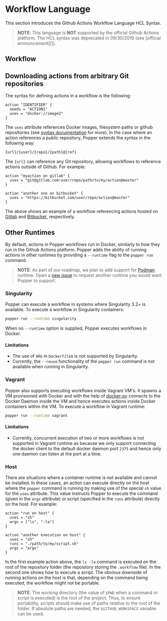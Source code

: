 # Workflow Language

This section introduces the Github Actions Workflow Language HCL 
Syntax.

> **NOTE**: This language is **NOT** supported by the official Github 
> Actions platform. The HCL syntax was deprecated in 09/30/2019 (see 
> [official announcement][]).

## Workflow

## Downloading actions from arbitrary Git repositories

The syntax for defining actions in a workflow is the following:

```hcl
action "IDENTIFIER" {
  needs = "ACTION1"
  uses = "docker://image2"
}
```

The `uses` attribute references Docker images, filesystem paths or 
github repositories (see [syntax documentation][gha-syntax-doc] for 
more). In the case where an action references a public repository, 
Popper extends the syntax in the following way:

```
{url}/{user}/{repo}/{path}@{ref}
```

The `{url}` can reference any Git repository, allowing workflows to 
reference actions outside of Github. For example:

```
action "myaction on gitlab" {
  uses = "git@gitlab.com:user/repo/path/to/my/action@master"
}

action "another one on bitbucket" {
  uses = "https://bitbucket.com/user/repo/action@master"
}
```

The above shows an example of a workflow referencing actions hosted on 
[Gitlab](https://gitlab.com) and [Bitbucket](https://bitbucket.org), 
respectively.

## Other Runtimes

By default, actions in Popper workflows run in Docker, similarly to 
how they run in the Github Actions platform. Popper adds the ability 
of running actions in other runtimes by providing a `--runtime` flag 
to the `popper run` command.

> **NOTE**: As part of our roadmap, we plan to add support for
> [Podman](https://podman.io/) runtime. Open a [new
> issue](https://github.com/systemslab/popper/issues/new) to request 
> another runtime you would want Popper to support.

### Singularity

Popper can execute a workflow in systems where Singularity 3.2+ is 
available. To execute a workflow in Singularity containers:

```bash
popper run --runtime singularity
```

When no `--runtime` option is supplied, Popper executes workflows in 
Docker.

#### Limitations

  * The use of `ARG` in `Dockerfile`s is not supported by Singularity.
  * Currently, the `--reuse` functionality of the `popper run` command 
    is not available when running in Singularity.

### Vagrant

Popper also supports executing workflows inside Vagrant VM's.
It spawns a VM provisioned with Docker and with the help of [docker-py](https://docker-py.readthedocs.io/en/stable/index.html#)
connects to the Docker Daemon inside the VM and hence executes actions inside
Docker containers within the VM. To execute a workflow in Vagrant runtime:

```bash
popper run --runtime vagrant
```

#### Limitations

  * Currently, concurrent execution of two or more workflows is
    not supported in Vagrant runtime as because we only support
    connecting the docker client to the default docker daemon port `2375`
    and hence only one daemon can listen at the port at a time.


### Host

There are situations where a container runtime is not available and 
cannot be installed. In these cases, an action can execute directly on 
the host where the `popper` command is running by making use of the 
special `sh` value for the `uses` attribute. This value instructs 
Popper to execute the command (given in the `args` attribute) or 
script (specified in the `runs` attribute) directly on the host. For 
example:

```hcl
action "run on host" {
  uses = "sh"
  args = ["ls", "-la"]
}

action "another execution on host" {
  uses = "sh"
  runs = "./path/to/my/script.sh"
  args = "args"
}
```

In the first example action above, the `ls -la` command is executed on 
the root of the repository folder (the repository storing the 
`.workflow` file). In the second one shows how to execute a script. 
The obvious downside of running actions on the host is that, depending 
on the command being executed, the workflow might not be portable.

> **NOTE**: The working directory (the value of `$PWD` when a command 
> or script is executed) is the root of the project. Thus, to ensure 
> portability, scripts should make use of paths relative to the root 
> of the folder. If absolute paths are needed, the `$GITHUB_WORKSPACE` 
> variable can be used.

[gha-syntax-doc]: https://developer.github.com/actions/managing-workflows/workflow-configuration-options/#using-a-dockerfile-image-in-an-action
